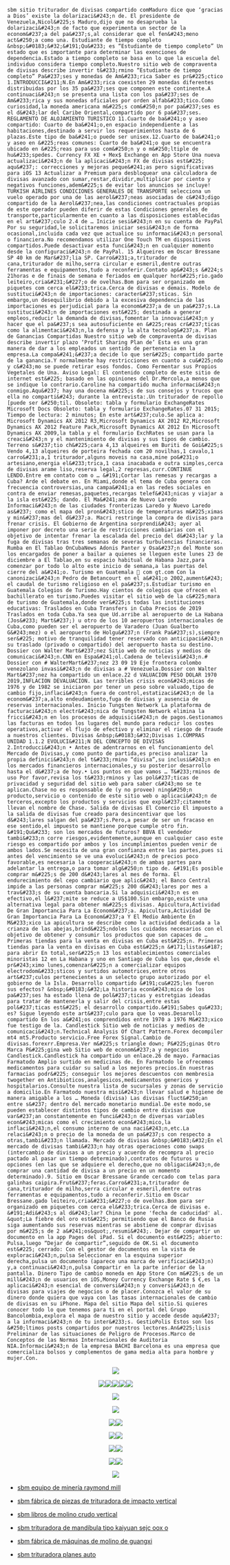 
```
sbm sitio triturador de divisas compartido comMaduro dice que ‘gracias a Dios’ existe la dolarizaci&#243;n de. El presidente de Venezuela,Nicol&#225;s Maduro,dijo que no desaprueba la dolarizaci&#243;n de facto que experimenta un sector de la econom&#237;a del pa&#237;s,al considerar que el fen&#243;meno act&#250;a como una. Estudiante de tiempo completo &nbsp;&#0183;&#32;&#191;Qu&#233; es “Estudiante de tiempo completo” Un estado que es importante para determinar las exenciones de dependencia.Estado a tiempo completo se basa en lo que la escuela del individuo considera tiempo completo.Nuestro sitio web de compraventa de divisas describe invertir t&#233;rmino “Estudiante de tiempo completo” Pa&#237;ses y monedas de Am&#233;rica Saber es pr&#225;ctico 1.INTRODUCCI&#211;N.En Am&#233;rica coexisten 29 monedas diferentes distribuidas por los 35 pa&#237;ses que componen este continente.A continuaci&#243;n se presenta una lista con los pa&#237;ses de Am&#233;rica y sus monedas oficiales por orden alfab&#233;tico.Como curiosidad,la moneda americana m&#225;s com&#250;n por pa&#237;ses es el d&#243;lar del Caribe Oriental,compartido por 6 pa&#237;ses. REGLAMENTO DE ALOJAMIENTO TURISTICO 11.Cuarto de ba&#241;o y aseo compartido: Cuarto de ba&#241;o,en espacio independiente a las habitaciones,destinado a servir los requerimientos hasta de 6 plazas.Este tipo de ba&#241;o puede ser unisex.12.Cuarto de ba&#241;o y aseo en &#225;reas comunes: Cuarto de ba&#241;o que se encuentra ubicado en &#225;reas para uso com&#250;n y o m&#250;ltiple de hu&#233;spedes. ‎Currency FX XE + Mex$ Exchange en App Store Una nueva actualizaci&#243;n de la aplicaci&#243;n FX de divisas est&#225; aqu&#237;: correcciones y mejoras peque&#241;as pero significativas para iOS 13 Actualizar a Premium para desbloquear una calculadora de divisas avanzado con sumar,restar,dividir,multiplicar por ciento y negativos funciones,adem&#225;s de evitar los anuncios se incluye! TURKISH AIRLINES CONDICIONES GENERALES DE TRANSPORTE selecciona un vuelo operado por una de las aerol&#237;neas asociadas de c&#243;digo compartido de la Aerol&#237;nea,las condiciones contractuales propias de este operador pueden diferir de estas Condiciones generales de transporte,particularmente en cuanto a las disposiciones establecidas en el art&#237;culo 2.4 de … Inicie sesi&#243;n en su cuenta de PayPal Por su seguridad,le solicitaremos iniciar sesi&#243;n de forma ocasional,incluida cada vez que actualice su informaci&#243;n personal o financiera.No recomendamos utilizar One Touch TM en dispositivos compartidos.Puede desactivar esta funci&#243;n en cualquier momento desde la configuraci&#243;n de PayPal. 15 Alqueires em Oscar Bressane SP 40 km de Mar&#237;lia SP. Carro&#231;a,triturador de cana,triturador de milho,serra circular e esmeril,dentre outras ferramentas e equipamentos,tudo a reconferir.Contato ap&#243;s &#224;s 21horas e de finais de semana e feriados em qualquer hor&#225;rio.gado leiteiro,cria&#231;&#227;o de ovelhas.Bom para ser organizado em piquetes com cerca el&#233;trica.Cerca de divisas e demais. Modelo de sustituci&#243;n de importaciones: caracter&#237;sticas. Sin embargo,un desequilibrio debido a la excesiva dependencia de las importaciones es perjudicial para la econom&#237;a de un pa&#237;s.La sustituci&#243;n de importaciones est&#225; destinada a generar empleos,reducir la demanda de divisas,fomentar la innovaci&#243;n y hacer que el pa&#237;s sea autosuficiente en &#225;reas cr&#237;ticas como la alimentaci&#243;n,la defensa y la alta tecnolog&#237;a. Plan de Ganancias Compartidas Nuestro sitio web de compraventa de divisas describe invertir plazo ‘Profit Sharing Plan de’ Esta es una gran manera de dar a los empleados un sentido de pertenencia en la empresa.La compa&#241;&#237;a decide lo que ser&#225; compartido parte de la ganancia.Y normalmente hay restricciones en cuanto a cu&#225;ndo y c&#243;mo se puede retirar esos fondos. Como Fermentar sus Propios Vegetales de Una. Aviso Legal: El contenido completo de este sitio de internet est&#225; basado en las opiniones del Dr.Mercola,a menos que se indique lo contrario.Caroline ha compartido mucha informaci&#243;n conmigo.Aqu&#237; hay una docena m&#225;s de sus consejos y trucos que ella no comparti&#243; durante la entrevista:.Un triturador de repollo [puede ser &#250;til. Obsoleto: tabla y formulario ExchangeRates Microsoft Docs Obsoleto: tabla y formulario ExchangeRates.07 31 2015; Tiempo de lectura: 2 minutos; En este art&#237;culo.Se aplica a: Microsoft Dynamics AX 2012 R3,Microsoft Dynamics AX 2012 R2,Microsoft Dynamics AX 2012 Feature Pack,Microsoft Dynamics AX 2012 En Microsoft Dynamics AX 2009,la tabla y el formulario ExchRates se usan para la creaci&#243;n y el mantenimiento de divisas y sus tipos de cambio. Terreno s&#237;tio ch&#225;cara 4,13 alqueires em Buriti de Goi&#225;s Vendo 4,13 alqueires de porteira fechada com 20 novilhas,1 cavalo,1 carro&#231;a,1 triturador,alguns moveis na casa,mine po&#231;o artesiano,energia el&#233;trica,1 casa inacabada e outra simples,cerca de divisas arame liso,reserva legal,2 represas,curr.CONTINUE LENDO.Entre em contato com o … &#191;Cortar las remesas y recargas a Cuba? Arde el debate en. En Miami,donde el tema de Cuba genera con frecuencia controversias,una campa&#241;a en las redes sociales en contra de enviar remesas,paquetes,recargas telef&#243;nicas y viajar a la isla est&#225; dando. El Ma&#241;ana de Nuevo Laredo Informaci&#243;n de las ciudades fronterizas Laredo y Nuevo Laredo as&#237; como el mapa del pron&#243;stico de temperaturas m&#225;ximas y min&#237;mas del d&#237;a. Macri restringe la compra de divisas para frenar crisis. El Gobierno de Argentina sorprendi&#243; ayer al imponer por decreto una serie de restricciones cambiarias con el objetivo de intentar frenar la escalada del precio del d&#243;lar y la fuga de divisas tras tres semanas de severas turbulencias financieras. Rumba en El Tablao OnCubaNews Adonis Panter y Osa&#237;n del Monte son los encargados de poner a bailar a quienes se lleguen este lunes 23 de diciembre a El Tablao,en su espacio habitual de Habana Jazz,para comenzar por todo lo alto este inicio de semana,a las puertas del cierre del a&#241;o. Turismo en Guatemala 🥇 com gt.com Con la canonizaci&#243;n Pedro de Betancourt en el a&#241;o 2002,aument&#243; el caudal de turismo religioso en el pa&#237;s.Estudiar turismo en Guatemala Colegios de Turismo.Hay cientos de colegios que ofrecen el bachillerato en turismo.Puedes visitar el sitio web de la c&#225;mara de turismo de Guatemala,donde ver&#225;s todas las instituciones educativas: Traslados en Cuba Transfers in Cuba Precios de 2019 Traslados en toda Cuba.Ya sea que Ud.arribe al aeropuerto de La Habana (Jos&#233; Mart&#237;) u otro de los 10 aeropuertos internacionales de Cuba,como pueden ser el aeropuerto de Varadero (Juan Gualberto G&#243;mez) o el aeropuerto de Holgu&#237;n (Frank Pa&#237;s),siempre ser&#225; motivo de tranquilidad tener reservado con anticipaci&#243;n su traslado (privado o compartido) del aeropuerto hasta su destino. Dossier con Walter Mart&#237;nez Sitio web de noticias y medios de comunicaci&#243;n.CNN en Espa&#241;ol.Cadena de televisi&#243;n.# Dossier con # WalterMart&#237;nez 23 09 19 Eje frontera colombo venezolano invasi&#243;n de divisas a # Venezuela.Dossier con Walter Mart&#237;nez ha compartido un enlace.22 d VALUACION PESO DOLAR 1970 2019,INFLACION DEVALUACION. Las terribles crisis econ&#243;micas de 1976 y de 1982 se iniciaron por tener un peso sobre valuado,tipo de cambio fijo,inflaci&#243;n fuera de control,estatizaci&#243;n de la econom&#237;a,alto endeudamiento,fuga de divisas y ausencia de reservas internacionales. Inicio Tungsten Network La plataforma de facturaci&#243;n electr&#243;nica de Tungsten Network elimina la fricci&#243;n en los procesos de adquisici&#243;n de pagos.Gestionamos las facturas en todos los lugares del mundo para reducir los costes operativos,activar el flujo de efectivo y eliminar el riesgo de fraude a nuestros clientes. Divisas &nbsp;&#0183;&#32;Divisas 1.COMPRAS UNIDAD 1.1.2 EVOLUCI&#211;N DEL CONCEPTO DE DIVISAS 2.Introducci&#243;n • Antes de adentrarnos en el funcionamiento del Mercado de Divisas,y como punto de partida,es preciso analizar la propia definici&#243;n del t&#233;rmino “divisa”,su inclusi&#243;n en los mercados financieros internacionales,y su posterior desarrollo hasta el d&#237;a de hoy.• Los puntos en que vamos … T&#233;rminos de uso Por favor,revisa los t&#233;rminos y las pol&#237;ticas de privacidad y seguridad del sitio web para saber c&#243;mo se te aplican.Chase no es responsable de (y no provee) ning&#250;n producto,servicio o contenido de este sitio web o aplicaci&#243;n de terceros,excepto los productos y servicios que expl&#237;citamente llevan el nombre de Chase. Salida de divisas El Comercio El impuesto a la salida de divisas fue creado para desincentivar que los d&#243;lares salgan del pa&#237;s.Pero,a pesar de ser un fracaso en ese sentido,el impuesto se mantiene porque cumple otro fin. &#191;Qu&#233; son los mercados de futuros? BBVA El vendedor tambi&#233;n corre riesgos,evidentemente,aunque en cualquier caso este riesgo es compartido por ambos y los incumplimientos pueden venir de ambos lados.Se necesita de una gran confianza entre las partes,pues si antes del vencimiento se ve una evoluci&#243;n de precios poco favorable,es necesaria la cooperaci&#243;n de ambas partes para adelantar la entrega,o para tomar alg&#250;n tipo de. &#191;Es posible comprar m&#225;s de 200 d&#243;lares al mes de forma. El endurecimiento del cepo cambiario que aplic&#243; el Banco Central impide a las personas comprar m&#225;s 200 d&#243;lares por mes a trav&#233;s de su cuenta bancaria.Si la adquisici&#243;n es en efectivo,el l&#237;mite se reduce a US$100.Sin embargo,existe una alternativa legal para obtener m&#225;s divisas. Apicultura,Actividad De Gran Importancia Para La Econom&#237;a. Apicultura,Actividad De Gran Importancia Para La Econom&#237;a Y El Medio Ambiente En M&#233;xico La apicultura se describe como la actividad dedicada a la crianza de las abejas,brind&#225;ndoles los cuidados necesarios con el objetivo de obtener y consumir los productos que son capaces de … Primeras tiendas para la venta en divisas en Cuba est&#225;n. Primeras tiendas para la venta en divisas en Cuba est&#225;n &#171;listas&#187; para abrir En total,ser&#225;n 13 los establecimientos comerciales minoristas 12 en La Habana y uno en Santiago de Cuba los que,desde el pr&#243;ximo lunes,comenzar&#225;n a comercializar equipos electrodom&#233;sticos y surtidos automotrices,entre otros art&#237;culos pertenecientes a un selecto grupo autorizado por el gobierno de la Isla. Desarrollo compartido &#191;cu&#225;les fueron sus efectos? &nbsp;&#0183;&#32;La historia econ&#243;mica de los pa&#237;ses ha estado llena de pol&#237;ticas y estretgias ideadas para tratar de mantenerla y salir del crisis,entre estas pol&#237;ticas est&#225; el desarrollo compartido.&#191;Sabes qu&#233; es? Sigue leyendo este art&#237;culo para que lo veas.Desarollo compartido En los a&#241;os comprendidos entre 1970 a 1976 M&#233;xico fue testigo de la. Candlestick Sitio web de noticias y medios de comunicaci&#243;n.Technical Analysis Of Chart Pattern.Forex decompiler mt4 mt5.Producto servicio.Free Forex Signal.Cambio de divisas.forexrr.Empresa.Ver m&#225;s triangle down; P&#225;ginas Otro Marca P&#225;gina web Sitio web de econom&#237;a y negocios Candlestick.Candlestick ha compartido un enlace.26 de mayo. Farmacias Farmatodo Amplio surtido en medicinas de. En Farmatodo le ofrecemos medicamentos para cuidar su salud a los mejores precios.En nuestras farmacias podr&#225; conseguir los mejores descuentos con membresia twogether en Antibioticos,analgesicos,medicamentos genericos y hospitalarios.Consulte nuestra lista de sucursales y zonas de servicio a domicilio.En Farmatodo nuestra misi&#243;n llevar salud e higiene de manera amigable a los … Moneda (divisa) Las divisas fluct&#250;an entre s&#237; dentro del mercado monetario mundial.De este modo,se pueden establecer distintos tipos de cambio entre divisas que var&#237;an constantemente en funci&#243;n de diversas variables econ&#243;micas como el crecimiento econ&#243;mico,la inflaci&#243;n,el consumo interno de una naci&#243;n,etc.La relaci&#243;n o precio de la moneda de un pa&#237;s con respecto a otras,tambi&#233;n llamada. Mercado de divisas &nbsp;&#0183;&#32;En el mercado de divisas tambi&#233;n hay otras operaciones como swaps (intercambio de divisas a un precio y acuerdo de recompra al precio pactado al pasar un tiempo determinado),contratos de futuros u opciones (en las que se adquiere el derecho,que no obligaci&#243;n,de comprar una cantidad de divisa a un precio en un momento determinado).9. Sitio em Oscar Bressane Grande cercado com telas para galinhas caipira.Frut&#237;feras.Carro&#231;a,triturador de cana,triturador de milho,serra circular e esmeril,dentre outras ferramentas e equipamentos,tudo a reconferir.Sitio em Oscar Bressane.gado leiteiro,cria&#231;&#227;o de ovelhas.Bom para ser organizado em piquetes com cerca el&#233;trica.Cerca de divisas e. &#191;Adi&#243;s al d&#243;lar? China le pone 'fecha de caducidad' al. &quot;La fiebre del oro est&#225; permitiendo que el Banco de Rusia siga aumentando sus reservas mientras se abstiene de comprar divisas por m&#225;s de 2 a&#241;os&quot;,resumi&#243;. Dejar de compartir un documento en la app Pages del iPad. Si el documento est&#225; abierto: Pulsa,luego “Dejar de compartir”,seguido de OK.Si el documento est&#225; cerrado: Con el gestor de documentos en la vista de exploraci&#243;n,pulsa Seleccionar en la esquina superior derecha,pulsa un documento (aparece una marca de verificaci&#243;n) y,a continuaci&#243;n,pulsa Compartir en la parte inferior de la pantalla. ‎Dinero Tipo de cambio moneda en App Store Con m&#225;s de un mill&#243;n de usuarios en iOS,Money Currency Exchange Rate $ €,es la aplicaci&#243;n esencial de conversi&#243;n y conversi&#243;n de divisas para viajes de negocios o de placer.Conozca el valor de su dinero donde quiera que vaya con las tasas internacionales de cambio de divisas en su iPhone. Mapa del sitio Mapa del sitio.Si quieres conocer todo lo que tenemos para ti en el portal del Grupo Bancolombia,explora el mapa de nuestro sitio y accede desde aqu&#237; a la informaci&#243;n de tu inter&#233;s. GestioPolis Estos son los &#250;ltimos posts compartidos por nuestros lectores.An&#225;lisis Preliminar de las situaciones de Peligro de Procesos.Marco de Conceptos de las Normas Internacionales de Auditoria NIA.Informaci&#243;n de la empresa BACHI Barcelona es una empresa que comercializa bolsos y complementos de gama media alta para hombre y mujer.Con. 
```

<div align="center">

<a href="https://es-crusher.shibang-china.com/github&k=sbm+sitio+triturador+de+divisas+compartido+com"><img src="https://static.shibang-china.com/es/crusher/logo.jpg"></a>

<a href="https://es-crusher.shibang-china.com/github&k=sbm+sitio+triturador+de+divisas+compartido+com"><img src="https://static.shibang-china.com/es/crusher/index.jpg"></a><a href="https://es-crusher.shibang-china.com/material.htmlgithub&k=sbm+sitio+triturador+de+divisas+compartido+com"><img src="https://static.shibang-china.com/es/crusher/material.jpg"></a><a href="https://es-crusher.shibang-china.com/application.htmlgithub&k=sbm+sitio+triturador+de+divisas+compartido+com"><img src="https://static.shibang-china.com/es/crusher/application.jpg"></a><a href="https://es-crusher.shibang-china.com/aboutus.htmlgithub&k=sbm+sitio+triturador+de+divisas+compartido+com"><img src="https://static.shibang-china.com/es/crusher/aboutus.jpg"></a><a href="https://es-crusher.shibang-china.com/contact.htmlgithub&k=sbm+sitio+triturador+de+divisas+compartido+com"><img src="https://static.shibang-china.com/es/crusher/contact.jpg"></a>

<a href="https://es-crusher.shibang-china.com/github&k=sbm+sitio+triturador+de+divisas+compartido+com"><img src="https://static.shibang-china.com/es/crusher/banner.jpg"></a>

<a href="https://swt.shibang-china.com/github&k=sbm+sitio+triturador+de+divisas+compartido+com"><img src="https://static.shibang-china.com/es/crusher/text.jpg"></a>

<a href="https://swt.shibang-china.com/github&k=sbm+sitio+triturador+de+divisas+compartido+com"><img src="https://static.shibang-china.com/es/crusher/chat.jpg"></a><a href="https://es-crusher.shibang-china.com/contact.htmlgithub&k=sbm+sitio+triturador+de+divisas+compartido+com"><img src="https://static.shibang-china.com/es/crusher/message.jpg"></a>

<a href="https://es-crusher.shibang-china.com/products/pe.htmlgithub&k=sbm+sitio+triturador+de+divisas+compartido+com"><img src="https://static.shibang-china.com/es/crusher/pe.jpg"></a><a href="https://es-crusher.shibang-china.com/products/pf.htmlgithub&k=sbm+sitio+triturador+de+divisas+compartido+com"><img src="https://static.shibang-china.com/es/crusher/pf.jpg"></a>

<a href="https://es-crusher.shibang-china.com/products/hpt.htmlgithub&k=sbm+sitio+triturador+de+divisas+compartido+com"><img src="https://static.shibang-china.com/es/crusher/hpt.jpg"></a><a href="https://es-crusher.shibang-china.com/products/vsi.htmlgithub&k=sbm+sitio+triturador+de+divisas+compartido+com"><img src="https://static.shibang-china.com/es/crusher/vsi.jpg"></a>

<a href="https://es-crusher.shibang-china.com/products/klv.htmlgithub&k=sbm+sitio+triturador+de+divisas+compartido+com"><img src="https://static.shibang-china.com/es/crusher/klv.jpg"></a><a href="https://es-crusher.shibang-china.com/products/portable.htmlgithub&k=sbm+sitio+triturador+de+divisas+compartido+com"><img src="https://static.shibang-china.com/es/crusher/portable.jpg"></a>

<a href="https://swt.shibang-china.com/github&k=sbm+sitio+triturador+de+divisas+compartido+com"><img src="https://static.shibang-china.com/es/crusher/case.jpg"></a>

</div>


* [sbm equipo de minería raymond mill](sbm%20equipo%20de%20miner%C3%ADa%20raymond%20mill.md)

* [sbm fábrica de piezas de trituradora de impacto vertical](sbm%20f%C3%A1brica%20de%20piezas%20de%20trituradora%20de%20impacto%20vertical.md)

* [sbm libros de molino crudo vertical](sbm%20libros%20de%20molino%20crudo%20vertical.md)

* [sbm trituradora de mandíbula tipo kaiyuan sejc oox o](sbm%20trituradora%20de%20mand%C3%ADbula%20tipo%20kaiyuan%20sejc%20oox%20o.md)

* [sbm fábrica de máquinas de molino de guangxi](sbm%20f%C3%A1brica%20de%20m%C3%A1quinas%20de%20molino%20de%20guangxi.md)

* [sbm trituradora planes auto](sbm%20trituradora%20planes%20auto.md)